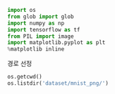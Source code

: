 ```python
import os
from glob import glob
import numpy as np
import tensorflow as tf
from PIL import image
import matplotlib.pyplot as plt
%matplotlib inline
```

경로 선정
```python
os.getcwd()
os.listdir('dataset/mnist_png/')
```

```python

```

```python

```

```python

```

```python

```

```python

```

```python

```

```python

```

```python

```

```python

```

```python

```

```python

```

```python

```

```python

```